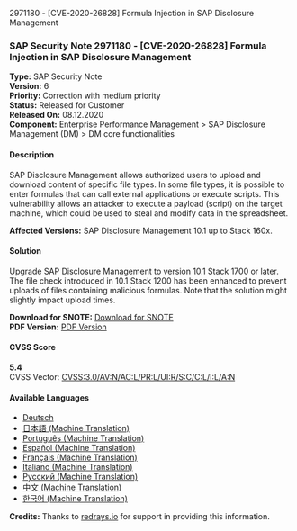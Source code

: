 2971180 - [CVE-2020-26828] Formula Injection in SAP Disclosure Management

### SAP Security Note 2971180 - [CVE-2020-26828] Formula Injection in SAP Disclosure Management

**Type:** SAP Security Note  
**Version:** 6  
**Priority:** Correction with medium priority  
**Status:** Released for Customer  
**Released On:** 08.12.2020  
**Component:** Enterprise Performance Management > SAP Disclosure Management (DM) > DM core functionalities  

#### Description

SAP Disclosure Management allows authorized users to upload and download content of specific file types. In some file types, it is possible to enter formulas that can call external applications or execute scripts. This vulnerability allows an attacker to execute a payload (script) on the target machine, which could be used to steal and modify data in the spreadsheet.

**Affected Versions:** SAP Disclosure Management 10.1 up to Stack 160x.

#### Solution

Upgrade SAP Disclosure Management to version 10.1 Stack 1700 or later. The file check introduced in 10.1 Stack 1200 has been enhanced to prevent uploads of files containing malicious formulas. Note that the solution might slightly impact upload times.

**Download for SNOTE:** [Download for SNOTE](https://notesdownloads.sap.com/note/0040000002070282020)  
**PDF Version:** [PDF Version](https://userapps.support.sap.com/sap/support/sfm/notes/print/0002971180?language=en-US&token=4F673CFD8D5D4BCE7EF711C9E092BBF1)

#### CVSS Score

**5.4**  
CVSS Vector: [CVSS:3.0/AV:N/AC:L/PR:L/UI:R/S:C/C:L/I:L/A:N](https://nvd.nist.gov/vuln-metrics/cvss/v3-calculator?vector=CVSS:3.0/AV:N/AC:L/PR:L/UI:R/S:C/C:L/I:L/A:N)

#### Available Languages

- [Deutsch](https://me.sap.com/notes/0002971180/D)
- [日本語 (Machine Translation)](https://me.sap.com/notes/0002971180/J)
- [Português (Machine Translation)](https://me.sap.com/notes/0002971180/P)
- [Español (Machine Translation)](https://me.sap.com/notes/0002971180/S)
- [Français (Machine Translation)](https://me.sap.com/notes/0002971180/F)
- [Italiano (Machine Translation)](https://me.sap.com/notes/0002971180/I)
- [Русский (Machine Translation)](https://me.sap.com/notes/0002971180/R)
- [中文 (Machine Translation)](https://me.sap.com/notes/0002971180/1)
- [한국어 (Machine Translation)](https://me.sap.com/notes/0002971180/3)

**Credits:** Thanks to [redrays.io](https://redrays.io) for support in providing this information.